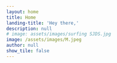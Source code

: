 ```yaml
---
layout: home
title: Home
landing-title: 'Hey there,'
description: null
# image: assets/images/surfing SJDS.jpg
image: /assets/images/M.jpeg
author: null
show_tile: false
---
```

